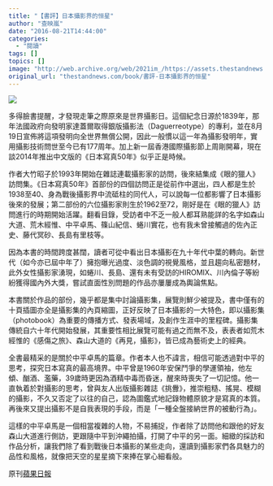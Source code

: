 ```yaml
---
title: "【書評】日本攝影界的恒星"
author: "查映嵐"
date: "2016-08-21T14:44:00"
categories:
  - "閱讀"
tags: []
topics: []
image: "http://web.archive.org/web/2021im_/https://assets.thestandnews.com/media/photos/photo_DLebe.png"
original_url: "thestandnews.com/book/書評-日本攝影界的恒星"
---
```

![](http://web.archive.org/web/2021im_/https://assets.thestandnews.com/media/photos/photo_DLebe.png)

多得臉書提醒，才發現走筆之際原來是世界攝影日。這個紀念日源於1839年，那年法國政府向發明家達蓋爾取得銀版攝影法（Daguerreotype）的專利，並在8月19日宣佈將這項發明向全世界無償公開，因此一般慣以這一年為攝影發明年，實用攝影技術問世至今已有177周年。加上新一屆香港國際攝影節上周剛開幕，現在談2014年推出中文版的《日本寫真50年》似乎正是時候。

作者大竹昭子於1993年開始在雜誌連載攝影家的訪問，後來結集成《眼的獵人》訪問集。《日本寫真50年》首部份的四個訪問正是從前作中選出，四人都是生於1938至40、身為戰後攝影界中流砥柱的同代人，可以說每一位都影響了日本攝影後來的發展；第二部份的六位攝影家則生於1962至72，剛好是在《眼的獵人》訪問進行的時期開始活躍。翻看目錄，受訪者中不乏一般人都耳熟能詳的名字如森山大道、荒木經惟、中平卓馬、篠山紀信、蜷川實花，也有我未曾接觸過的佐內正史、藤代冥砂、長島有里枝等。

因為本書的時間跨度甚闊，讀者可從中看出日本攝影在九十年代中葉的轉向。新世代（如今亦已屆中年了）擁抱曝光過度、淡色調的視覺風格，並且趨向私密題材，此外女性攝影家湧現，如蜷川、長島、還有未有受訪的HIROMIX、川內倫子等紛紛獲得國內外大獎，嘗試直面性別問題的作品亦屢屢成為輿論焦點。

本書關於作品的部份，幾乎都是集中討論攝影集，展覽則鮮少被提及，書中僅有的十頁插圖亦全是攝影集的內頁縮圖，正好反映了日本攝影的一大特色，即以攝影集（photobook）為重要的傳播方式、發表場域，及創作生涯中的里程碑。攝影集傳統自六十年代開始發展，其重要性相比展覽可能有過之而無不及，表表者如荒木經惟的《感傷之旅》、森山大道的《再見，攝影》，皆已成為藝術史上的經典。

全書最精采的是關於中平卓馬的篇章。作者本人也不諱言，相信可能透過對中平的思考，探究日本寫真的最高境界。中平曾是1960年安保鬥爭的學運領袖，他左傾、酗酒、濫藥，39歲時更因為酒精中毒而昏迷，醒來時喪失了一切記憶。他一直執着於對攝影的思考，曾與友人出版攝影雜誌《挑釁》，推崇粗糙、搖晃、模糊的攝影，不久又否定了以往的自己，認為圖鑑式地記錄物體原貌才是寫真的本質。再後來又提出攝影不是自我表現的手段，而是「一種全盤接納世界的被動行為」。

這樣的中平卓馬是一個相當複雜的人物，不易捕捉，作者除了訪問他和跟他的好友森山大道進行側訪，更跟隨中平到沖繩拍攝，打開了中平的另一面。細緻的採訪和作品分析，讓我們除了看到戰後日本攝影的某些走向，還讀到攝影家們各具魅力的品性和風格，就像把天空的星星摘下來捧在掌心細看般。

原刊[蘋果日報](http://web.archive.org/web/20210710132441/http://hk.apple.nextmedia.com/financeestate/art/20160821/19743991)